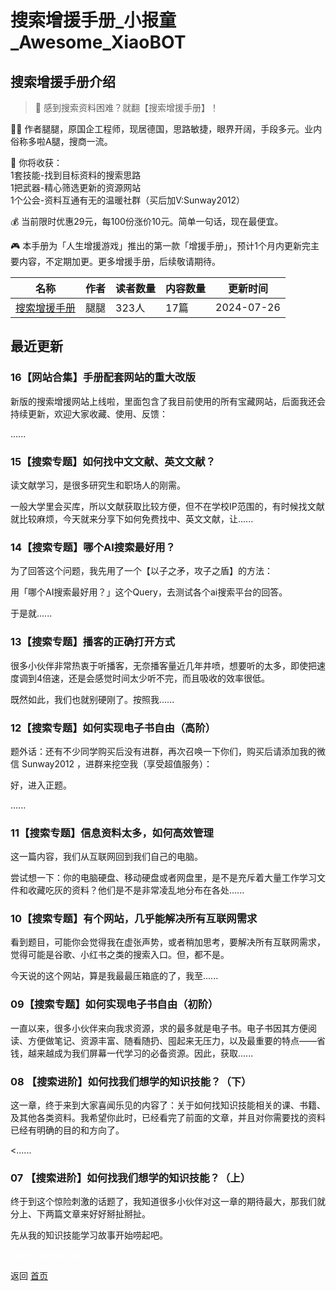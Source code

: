 # 搜索增援手册_小报童_Awesome_XiaoBOT

## 搜索增援手册介绍
> 🚀 感到搜索资料困难？就翻【搜索增援手册】！    
    
🧑🏻 作者腿腿，原国企工程师，现居德国，思路敏捷，眼界开阔，手段多元。业内俗称多啦A腿，搜商一流。    
    
🎁 你将收获：    
1套技能-找到目标资料的搜索思路    
1把武器-精心筛选更新的资源网站    
1个公会-资料互通有无的温暖社群（买后加V:Sunway2012）    
    
💰 当前限时优惠29元，每100份涨价10元。简单一句话，现在最便宜。    
    
🎮 本手册为「人生增援游戏」推出的第一款「增援手册」，预计1个月内更新完主要内容，不定期加更。更多增援手册，后续敬请期待。  
  


|名称|作者|读者数量|内容数量|更新时间|
|---|---|---|---|---|
|[搜索增援手册](https://xiaobot.net/p/ketobook?refer=0b133df9-27dc-423b-8101-639049001c13)|腿腿|323人|17篇|2024-07-26|

## 最近更新
### 16【网站合集】手册配套网站的重大改版

新版的搜索增援网站上线啦，里面包含了我目前使用的所有宝藏网站，后面我还会持续更新，欢迎大家收藏、使用、反馈：

‍​​​‍​‌‌‍‍​﻿​‬‌​‬​​‬​‍​‌‍​‍​​‍​​​​‌​......

### 15【搜索专题】如何找中文文献、英文文献？

读文献学习，是很多研究生和职场人的刚需。

一般大学里会买库，所以文献获取比较方便，但不在学校IP范围的，有时候找文献就比较麻烦，今天就来分享下如何免费找中、英文文献，让......

### 14【搜索专题】哪个AI搜索最好用？

为了回答这个问题，我先用了一个【以子之矛，攻子之盾】的方法：

用「哪个AI搜索最好用？」这个Query，去测试各个ai搜索平台的回答。

于是就......

### 13【搜索专题】播客的正确打开方式

很多小伙伴非常热衷于听播客，无奈播客量近几年井喷，想要听的太多，即使把速度调到4倍速，还是会感觉时间太少听不完，而且吸收的效率很低。

既然如此，我们也就别硬刚了。按照我......

### 12【搜索专题】如何实现电子书自由（高阶）

题外话：还有不少同学购买后没有进群，再次召唤一下你们，购买后请添加我的微信 Sunway2012 ，进群来挖空我（享受超值服务）：

好，进入正题。

......

### 11【搜索专题】信息资料太多，如何高效管理

这一篇内容，我们从互联网回到我们自己的电脑。

尝试想一下：你的电脑硬盘、移动硬盘或者网盘里，是不是充斥着大量工作学习文件和收藏吃灰的资料？他们是不是非常凌乱地分布在各处......

### 10【搜索专题】有个网站，几乎能解决所有互联网需求

看到题目，可能你会觉得我在虚张声势，或者稍加思考，要解决所有互联网需求，觉得可能是谷歌、小红书之类的搜索入口。但，都不是。

今天说的这个网站，算是我最最压箱底的了，我至......

### 09【搜索专题】如何实现电子书自由（初阶）

一直以来，很多小伙伴来向我求资源，求的最多就是电子书。电子书因其方便阅读、方便做笔记、资源丰富、随看随扔、囤起来无压力，以及最重要的特点——省钱，越来越成为我们屏幕一代学习的必备资源。因此，获取......

### 08 【搜索进阶】如何找我们想学的知识技能？（下）

这一章，终于来到大家喜闻乐见的内容了：关于如何找知识技能相关的课、书籍、及其他各类资料。我希望你此时，已经看完了前面的文章，并且对你需要找的资料已经有明确的目的和方向了。

<......

### 07 【搜索进阶】如何找我们想学的知识技能？（上）

终于到这个惊险刺激的话题了，我知道很多小伙伴对这一章的期待最大，那我们就分上、下两篇文章来好好掰扯掰扯。

先从我的知识技能学习故事开始唠起吧。


<a href="https://github.com/Reno9527/awesome-xiaobot" style="color: white; text-decoration: none;">awesome-xiaobot</a>

返回 [首页](../README.md)
